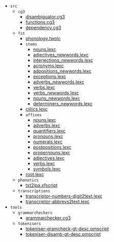 * `src`
  * `cg3`
    * [disambiguator.cg3](src-cg3-disambiguator.cg3.html)
    * [functions.cg3](src-cg3-functions.cg3.html)
    * [dependency.cg3](src-cg3-dependency.cg3.html)
  * `fst`
    * [phonology.twolc](src-fst-phonology.twolc.html)
    * `stems`
      * [nouns.lexc](src-fst-stems-nouns.lexc.html)
      * [adjectives_newwords.lexc](src-fst-stems-adjectives_newwords.lexc.html)
      * [interjections_newwords.lexc](src-fst-stems-interjections_newwords.lexc.html)
      * [acronyms.lexc](src-fst-stems-acronyms.lexc.html)
      * [adpositions_newwords.lexc](src-fst-stems-adpositions_newwords.lexc.html)
      * [exceptions.lexc](src-fst-stems-exceptions.lexc.html)
      * [adverbs_newwords.lexc](src-fst-stems-adverbs_newwords.lexc.html)
      * [verbs.lexc](src-fst-stems-verbs.lexc.html)
      * [verbs_newwords.lexc](src-fst-stems-verbs_newwords.lexc.html)
      * [nouns_newwords.lexc](src-fst-stems-nouns_newwords.lexc.html)
      * [determiners_newwords.lexc](src-fst-stems-determiners_newwords.lexc.html)
    * [clitics.lexc](src-fst-clitics.lexc.html)
    * `affixes`
      * [nouns.lexc](src-fst-affixes-nouns.lexc.html)
      * [adverbs.lexc](src-fst-affixes-adverbs.lexc.html)
      * [quantifiers.lexc](src-fst-affixes-quantifiers.lexc.html)
      * [pronouns.lexc](src-fst-affixes-pronouns.lexc.html)
      * [numerals.lexc](src-fst-affixes-numerals.lexc.html)
      * [postpositions.lexc](src-fst-affixes-postpositions.lexc.html)
      * [propernouns.lexc](src-fst-affixes-propernouns.lexc.html)
      * [adjectives.lexc](src-fst-affixes-adjectives.lexc.html)
      * [verbs.lexc](src-fst-affixes-verbs.lexc.html)
      * [symbols.lexc](src-fst-affixes-symbols.lexc.html)
    * [root.lexc](src-fst-root.lexc.html)
  * `phonetics`
    * [txt2ipa.xfscript](src-phonetics-txt2ipa.xfscript.html)
  * `transcriptions`
    * [transcriptor-numbers-digit2text.lexc](src-transcriptions-transcriptor-numbers-digit2text.lexc.html)
    * [transcriptor-abbrevs2text.lexc](src-transcriptions-transcriptor-abbrevs2text.lexc.html)
* `tools`
  * `grammarcheckers`
    * [grammarchecker.cg3](tools-grammarcheckers-grammarchecker.cg3.html)
  * `tokenisers`
    * [tokeniser-gramcheck-gt-desc.pmscript](tools-tokenisers-tokeniser-gramcheck-gt-desc.pmscript.html)
    * [tokeniser-disamb-gt-desc.pmscript](tools-tokenisers-tokeniser-disamb-gt-desc.pmscript.html)
